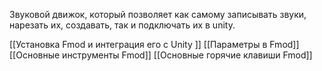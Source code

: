 Звуковой движок, который позволяет как самому записывать звуки, нарезать их, создавать, так и подключать их в unity.

[[Установка Fmod и интеграция его с Unity ]]
[[Параметры в Fmod]]
[[Основные инструменты Fmod]]
[[Основные горячие клавиши Fmod]]
